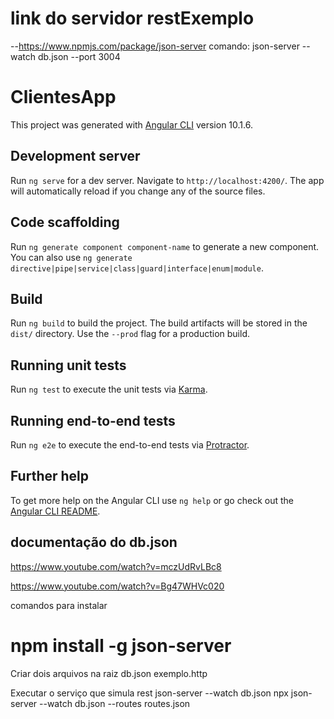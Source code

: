 

# link do servidor restExemplo
  --https://www.npmjs.com/package/json-server
  comando: json-server --watch db.json --port 3004 

# ClientesApp

This project was generated with [Angular CLI](https://github.com/angular/angular-cli) version 10.1.6.

## Development server

Run `ng serve` for a dev server. Navigate to `http://localhost:4200/`. The app will automatically reload if you change any of the source files.

## Code scaffolding

Run `ng generate component component-name` to generate a new component. You can also use `ng generate directive|pipe|service|class|guard|interface|enum|module`.

## Build

Run `ng build` to build the project. The build artifacts will be stored in the `dist/` directory. Use the `--prod` flag for a production build.

## Running unit tests

Run `ng test` to execute the unit tests via [Karma](https://karma-runner.github.io).

## Running end-to-end tests

Run `ng e2e` to execute the end-to-end tests via [Protractor](http://www.protractortest.org/).

## Further help

To get more help on the Angular CLI use `ng help` or go check out the [Angular CLI README](https://github.com/angular/angular-cli/blob/master/README.md).


## documentação do db.json

https://www.youtube.com/watch?v=mczUdRvLBc8

https://www.youtube.com/watch?v=Bg47WHVc020

comandos para instalar
# npm install -g json-server

Criar dois arquivos na raiz
     db.json
exemplo.http

Executar o serviço que simula rest
json-server --watch db.json
npx json-server --watch db.json --routes routes.json


